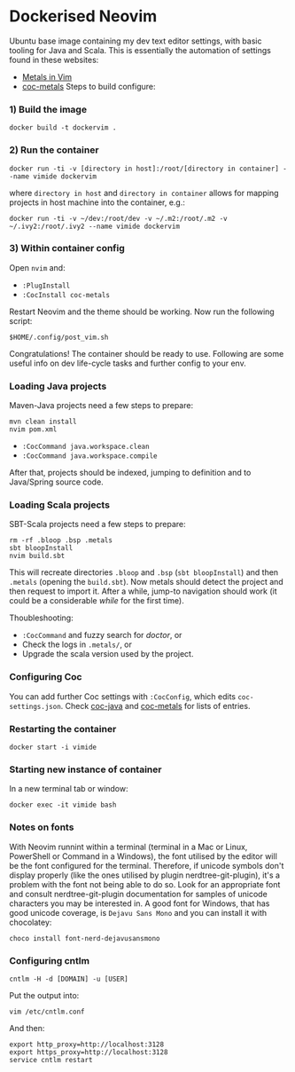 # Dockerised Neovim

Ubuntu base image containing my dev text editor settings, with basic tooling for Java and Scala.
This is essentially the automation of settings found in these websites:
- [Metals in Vim](https://scalameta.org/metals/docs/editors/vim.html)
- [coc-metals](https://github.com/scalameta/coc-metals)
Steps to build configure:

### 1) Build the image

    docker build -t dockervim .

### 2) Run the container

    docker run -ti -v [directory in host]:/root/[directory in container] --name vimide dockervim

where `directory in host` and `directory in container` allows for mapping projects in host machine into the container, e.g.:

    docker run -ti -v ~/dev:/root/dev -v ~/.m2:/root/.m2 -v ~/.ivy2:/root/.ivy2 --name vimide dockervim

### 3) Within container config

Open `nvim` and:

- `:PlugInstall`
- `:CocInstall coc-metals`

Restart Neovim and the theme should be working.
Now run the following script:

    $HOME/.config/post_vim.sh

Congratulations! The container should be ready to use.
Following are some useful info on dev life-cycle tasks and further config to your env.

### Loading Java projects

Maven-Java projects need a few steps to prepare:

    mvn clean install
    nvim pom.xml

- `:CocCommand java.workspace.clean`
- `:CocCommand java.workspace.compile`

After that, projects should be indexed, jumping to definition and to Java/Spring source code.

### Loading Scala projects

SBT-Scala projects need a few steps to prepare:

    rm -rf .bloop .bsp .metals
    sbt bloopInstall
    nvim build.sbt

This will recreate directories `.bloop` and `.bsp` (`sbt bloopInstall`) and then `.metals` (opening the `build.sbt`). Now metals should detect the project and then request to import it. After a while, jump-to navigation should work (it could be a considerable *while* for the first time).

Thoubleshooting:

- `:CocCommand` and fuzzy search for *doctor*, or
- Check the logs in `.metals/`, or
- Upgrade the scala version used by the project.

### Configuring Coc

You can add further Coc settings with `:CocConfig`, which edits `coc-settings.json`. Check [coc-java](https://github.com/neoclide/coc-java) and [coc-metals](https://github.com/scalameta/coc-metals) for lists of entries.

### Restarting the container

    docker start -i vimide

### Starting new instance of container

In a new terminal tab or window:

    docker exec -it vimide bash

### Notes on fonts

With Neovim runnint within a terminal (terminal in a Mac or Linux, PowerShell or Command in a Windows), the font utilised by the editor will be the font configured for the terminal.  Therefore, if unicode symbols don't display properly (like the ones utilised by plugin nerdtree-git-plugin), it's a problem with the font not being able to do so.  Look for an appropriate font and consult nerdtree-git-plugin documentation for samples of unicode characters you may be interested in.
A good font for Windows, that has good unicode coverage, is `Dejavu Sans Mono` and you can install it with chocolatey:

    choco install font-nerd-dejavusansmono

### Configuring cntlm

    cntlm -H -d [DOMAIN] -u [USER]

Put the output into:

    vim /etc/cntlm.conf

And then:

    export http_proxy=http://localhost:3128
    export https_proxy=http://localhost:3128
    service cntlm restart
